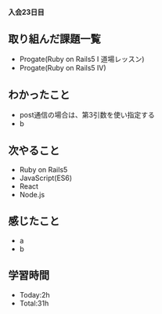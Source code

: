 #### 入会23日目
## 取り組んだ課題一覧
- Progate(Ruby on Rails5 I 道場レッスン)
- Progate(Ruby on Rails5 IV)
## わかったこと
- post通信の場合は、第3引数を使い指定する
- b
## 次やること
- Ruby on Rails5
- JavaScript(ES6)
- React
- Node.js
## 感じたこと
- a
- b
## 学習時間
- Today:2h
- Total:31h
